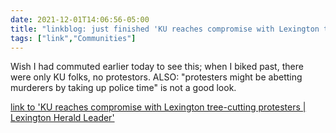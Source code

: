 ```yaml
---
date: 2021-12-01T14:06:56-05:00
title: "linkblog: just finished 'KU reaches compromise with Lexington tree-cutting protesters | Lexington Herald Leader'"
tags: ["link","Communities"]
---
```

Wish I had commuted earlier today to see this; when I biked past, there were only KU folks, no protestors. ALSO: "protesters might be abetting murderers by taking up police time" is not a good look.
 
[link to 'KU reaches compromise with Lexington tree-cutting protesters | Lexington Herald Leader'](https://www.kentucky.com/news/local/counties/fayette-county/article256252822.html)
